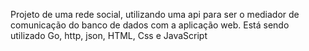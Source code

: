Projeto de uma rede social, utilizando uma api para ser o mediador de comunicação do banco de dados com a aplicação web.
Está sendo utilizado Go, http, json, HTML, Css e JavaScript